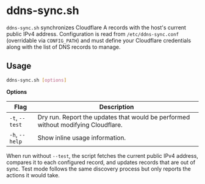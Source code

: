# ddns-sync.sh

`ddns-sync.sh` synchronizes Cloudflare A records with the host's current public
IPv4 address. Configuration is read from `/etc/ddns-sync.conf` (overridable via
`CONFIG_PATH`) and must define your Cloudflare credentials along with the list
of DNS records to manage.

## Usage

```bash
ddns-sync.sh [options]
```

**Options**

| Flag | Description |
| ---- | ----------- |
| `-t`, `--test` | Dry run. Report the updates that would be performed without modifying Cloudflare. |
| `-h`, `--help` | Show inline usage information. |

When run without `--test`, the script fetches the current public IPv4 address,
compares it to each configured record, and updates records that are out of
sync. Test mode follows the same discovery process but only reports the actions
it would take.
